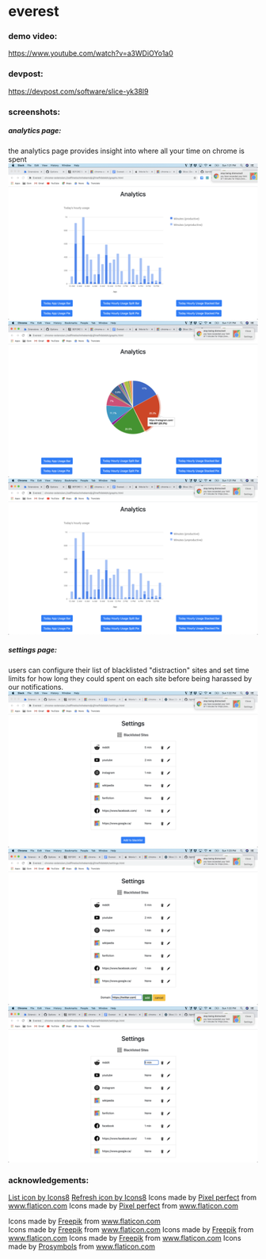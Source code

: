 # everest

### demo video:
https://www.youtube.com/watch?v=a3WDiOYo1a0

### devpost:
https://devpost.com/software/slice-yk38l9

### screenshots:
##### analytics page:
the analytics page provides insight into where all your time on chrome is spent
![analytics page 1](https://github.com/jlight99/everest/blob/master/extension/images/screenshots/analytics-1.png?raw=true)
![analytics page 2](https://github.com/jlight99/everest/blob/master/extension/images/screenshots/analytics-2.png?raw=true)
![analytics page 3](https://github.com/jlight99/everest/blob/master/extension/images/screenshots/analytics-3.png?raw=true)

##### settings page:
users can configure their list of blacklisted "distraction" sites and set time limits for how long they could spent on each site before being harassed by our notifications.
![settings page](https://github.com/jlight99/everest/blob/master/extension/images/screenshots/settings.png?raw=true)
![settings page add](https://github.com/jlight99/everest/blob/master/extension/images/screenshots/settings-add.png?raw=true)
![settings page edit](https://github.com/jlight99/everest/blob/master/extension/images/screenshots/settings-edit.png?raw=true)

### acknowledgements:
<a href="https://icons8.com/icon/773/list">List icon by Icons8</a>
<a href="https://icons8.com/icon/15469/refresh">Refresh icon by Icons8</a>
Icons made by <a href="https://www.flaticon.com/authors/pixel-perfect" title="Pixel perfect">Pixel perfect</a> from <a href="https://www.flaticon.com/" title="Flaticon"> www.flaticon.com</a>
Icons made by <a href="https://www.flaticon.com/authors/pixel-perfect" title="Pixel perfect">Pixel perfect</a> from <a href="https://www.flaticon.com/" title="Flaticon"> www.flaticon.com</a>
<div>Icons made by <a href="https://www.flaticon.com/authors/freepik" title="Freepik">Freepik</a> from <a href="https://www.flaticon.com/" title="Flaticon">www.flaticon.com</a></div>
Icons made by <a href="https://www.flaticon.com/authors/freepik" title="Freepik">Freepik</a> from <a href="https://www.flaticon.com/" title="Flaticon"> www.flaticon.com</a>
Icons made by <a href="https://www.flaticon.com/authors/freepik" title="Freepik">Freepik</a> from <a href="https://www.flaticon.com/" title="Flaticon"> www.flaticon.com</a>
Icons made by <a href="https://www.flaticon.com/authors/freepik" title="Freepik">Freepik</a> from <a href="https://www.flaticon.com/" title="Flaticon"> www.flaticon.com</a>
Icons made by <a href="https://www.flaticon.com/authors/prosymbols" title="Prosymbols">Prosymbols</a> from <a href="https://www.flaticon.com/" title="Flaticon"> www.flaticon.com</a>
